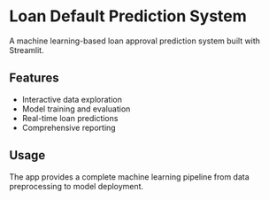 # Loan Default Prediction System

A machine learning-based loan approval prediction system built with Streamlit.

## Features
- Interactive data exploration
- Model training and evaluation
- Real-time loan predictions
- Comprehensive reporting

## Usage
The app provides a complete machine learning pipeline from data preprocessing to model deployment.